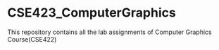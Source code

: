 # CSE423_ComputerGraphics
This repository contains all the lab assignments of Computer Graphics Course(CSE422)
